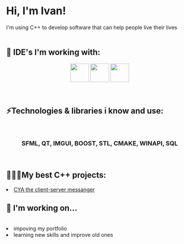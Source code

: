 <h1>
  Hi, I'm Ivan! 
</h1> 
I'm using C++ to develop software that can help people live their lives
<br><br>
<h2>
  🔭 IDE's I'm working with: 
</h2>
<p align="center">
<img src="https://github.com/user-attachments/assets/7f2e084c-149e-4512-8191-ef1ad4526364" width="50" height="50">
<img src="https://github.com/user-attachments/assets/b9eaf60d-5f87-436d-82b8-28525f4f6a10" width="50" height="50">
<img src="https://github.com/user-attachments/assets/64ca0c08-ac0c-4e2f-9c40-d9c2c7a5357e" width="50" height="50">
</p>
<br>
<h2>
⚡Technologies & libraries i know and use:
</h2>
<br>
<h3>
  
<p align="center">
  SFML, QT, IMGUI, BOOST, STL, CMAKE, WINAPI, SQL
</p>
</h3>
<br>

<h2>
  👨🏻‍💻My best C++ projects:
</h2>
<li>
  <a href="https://github.com/hidpos/Cya-the-messanger">CYA the client-server messanger</a>
</li>

<h2>🤔 I'm working on...
</h2>
<br>
<li>
  impoving my portfolio
</li>
<li>
  learning new skills and improve old ones
</li>
